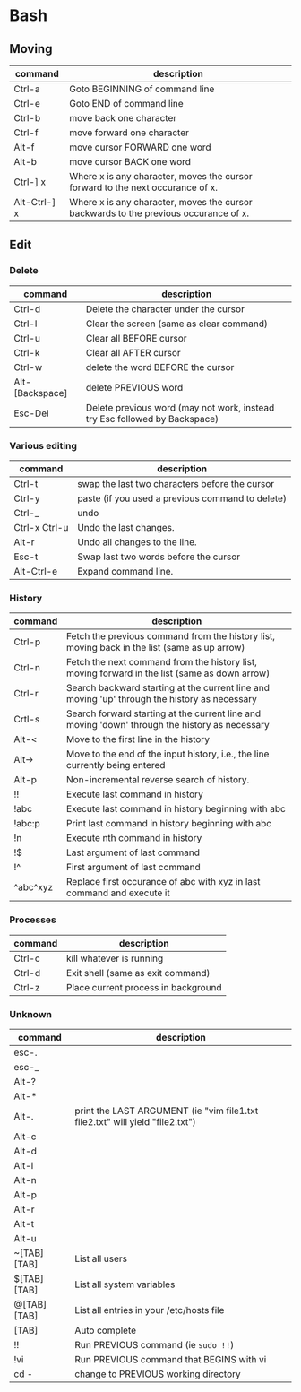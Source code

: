 Bash
====

## Moving

| command      | description                                                                         |
|--------------|-------------------------------------------------------------------------------------|
| Ctrl-a       | Goto BEGINNING of command line                                                      |
| Ctrl-e       | Goto END of command line                                                            |
| Ctrl-b       | move back one character                                                             |
| Ctrl-f       | move forward one character                                                          |
| Alt-f        | move cursor FORWARD one word                                                        |
| Alt-b        | move cursor BACK one word                                                           |
| Ctrl-] x     | Where x is any character, moves the cursor forward to the next occurance of x.      |
| Alt-Ctrl-] x | Where x is any character, moves the cursor backwards to the previous occurance of x.|


## Edit
### Delete
| command           | description                    |
|-------------------|--------------------------------|
| Ctrl-d            | Delete the character under the cursor |
| Ctrl-l            | Clear the screen (same as clear command) |
| Ctrl-u            | Clear all BEFORE cursor |
| Ctrl-k            | Clear all AFTER cursor |
| Ctrl-w            | delete the word BEFORE the cursor |
| Alt-[Backspace]   | delete PREVIOUS word |
| Esc-Del           | Delete previous word (may not work, instead try Esc followed by Backspace) |

### Various editing
| command           | description                                   |
|-------------------|-----------------------------------------------|
| Ctrl-t            | swap the last two characters before the cursor |
| Ctrl-y            | paste (if you used a previous command to delete) |
| Ctrl-_            | undo |
| Ctrl-x Ctrl-u     | Undo the last changes.
| Alt-r             | Undo all changes to the line.
| Esc-t             | Swap last two words before the cursor |
| Alt-Ctrl-e	    | Expand command line.

### History
| command           | description                                   |
|-------------------|-----------------------------------------------|
| Ctrl-p            | Fetch the previous command from the history list, moving back in the list (same as up arrow) |
| Ctrl-n            | Fetch the next command from the history list, moving forward in the list (same as down arrow) |
| Ctrl-r            | Search backward starting at the current line and moving 'up' through the history as necessary |
| Crtl-s            | Search forward starting at the current line and moving 'down' through the history as necessary |
| Alt-<             | Move to the first line in the history |
| Alt->             | Move to the end of the input history, i.e., the line currently being entered |
| Alt-p		        | Non-incremental reverse search of history.
| !!		        | Execute last command in history
| !abc		        | Execute last command in history beginning with abc
| !abc:p	        | Print last command in history beginning with abc
| !n		        | Execute nth command in history
| !$		        | Last argument of last command
| !^		        | First argument of last command
| ^abc^xyz          | Replace first occurance of abc with xyz in last command and execute it
 
### Processes
| command           | description                                   |
|-------------------|-----------------------------------------------|
| Ctrl-c            | kill whatever is running |
| Ctrl-d            | Exit shell (same as exit command) |
| Ctrl-z            | Place current process in background |

### Unknown
| command           | description                                   |
|-------------------|-----------------------------------------------|
| esc-.           | |
| esc-_           | |
| Alt-?           | |
| Alt-\*           | |
| Alt-.           | print the LAST ARGUMENT (ie "vim file1.txt file2.txt" will yield "file2.txt") |
| Alt-c           | |
| Alt-d           | |
| Alt-l           | |
| Alt-n           | |
| Alt-p           | |
| Alt-r           | |
| Alt-t           | |
| Alt-u           | |
| ~[TAB][TAB]       | List all users |
| $[TAB][TAB]       | List all system variables |
| @[TAB][TAB]       | List all entries in your /etc/hosts file |
| [TAB]             | Auto complete |
| !!                | Run PREVIOUS command (ie `sudo !!`) |
| !vi               | Run PREVIOUS command that BEGINS with vi |
| cd -              | change to PREVIOUS working directory |
